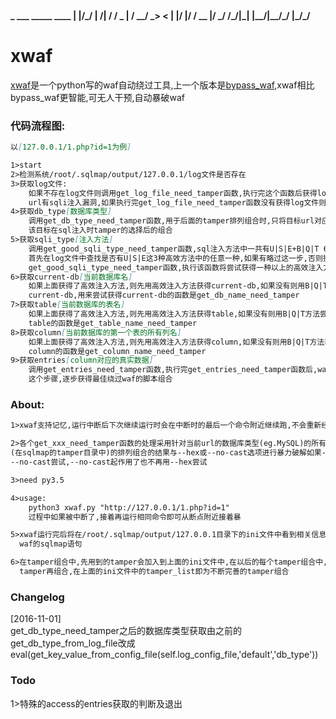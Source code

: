 <strong>
										   _  ___      _____   ____
										  | |/_/ | /| / / _ | / __/
										 _>  < | |/ |/ / __ |/ _/  
										/_/|_| |__/|__/_/ |_/_/ 
</strong>

# xwaf

<a href="https://github.com/3xp10it/bypass_waf/blob/master/xwaf.py">xwaf</a>是一个python写的waf自动绕过工具,上一个版本是<a href="https://github.com/3xp10it/bypass_waf/blob/master/bypass_waf.py">bypass_waf</a>,xwaf相比bypass_waf更智能,可无人干预,自动暴破waf

### 代码流程图:

```markdown
以[127.0.0.1/1.php?id=1为例]

1>start
2>检测系统/root/.sqlmap/output/127.0.0.1/log文件是否存在
3>获取log文件:
	如果不存在log文件则调用get_log_file_need_tamper函数,执行完这个函数后获得log文件,也即成功检测出目标
	url有sqli注入漏洞,如果执行完get_log_file_need_tamper函数没有获得log文件则认为该url没有sqli漏洞
4>获取db_type[数据库类型]
	调用get_db_type_need_tamper函数,用于后面的tamper排列组合时,只将目标url对应的数据库类型的tamper用于
	该目标在sql注入时tamper的选择后的组合
5>获取sqli_type[注入方法]
	调用get_good_sqli_type_need_tamper函数,sql注入方法中一共有U|S|E+B|Q|T 6种注入方法,后3种查询效率低,
	首先在log文件中查找是否有U|S|E这3种高效方法中的任意一种,如果有略过这一步,否则执行
	get_good_sqli_type_need_tamper函数,执行该函数将尝试获得一种以上的高效注入方法
6>获取current-db[当前数据库名]
	如果上面获得了高效注入方法,则先用高效注入方法获得current-db,如果没有则用B|Q|T方法尝试获得
	current-db,用来尝试获得current-db的函数是get_db_name_need_tamper
7>获取table[当前数据库的表名]
	如果上面获得了高效注入方法,则先用高效注入方法获得table,如果没有则用B|Q|T方法尝试获得table,尝试获得
	table的函数是get_table_name_need_tamper
8>获取column[当前数据库的第一个表的所有列名]
	如果上面获得了高效注入方法,则先用高效注入方法获得column,如果没有则用B|Q|T方法获得column,尝试获得
	column的函数是get_column_name_need_tamper
9>获取entries[column对应的真实数据]
	调用get_entries_need_tamper函数,执行完get_entries_need_tamper函数后,waf成功绕过,从上面的步骤一直到
	这个步骤,逐步获得最佳绕过waf的脚本组合
```

### About:

```markdown
1>xwaf支持记忆,运行中断后下次继续运行时会在中断时的最后一个命令附近继续跑,不会重新经历上面的所有函数的处理

2>各个get_xxx_need_tamper函数的处理采用针对当前url的数据库类型(eg.MySQL)的所有过waf的脚本
(在sqlmap的tamper目录中)的排列组合的结果与--hex或--no-cast选项进行暴力破解如果--hex起作用了则不再使用
--no-cast尝试,--no-cast起作用了也不再用--hex尝试

3>need py3.5

4>usage:
	python3 xwaf.py "http://127.0.0.1/1.php?id=1"
	过程中如果被中断了,接着再运行相同命令即可从断点附近接着暴

5>xwaf运行完后将在/root/.sqlmap/output/127.0.0.1目录下的ini文件中看到相关信息,bypassed_command是成功暴破
  waf的sqlmap语句

6>在tamper组合中,先用到的tamper会加入到上面的ini文件中,在以后的每个tamper组合中,综合已经得到的有用的
  tamper再组合,在上面的ini文件中的tamper_list即为不断完善的tamper组合
```

### Changelog

[2016-11-01]  
get_db_type_need_tamper之后的数据库类型获取由之前的get_db_type_from_log_file改成
eval(get_key_value_from_config_file(self.log_config_file,'default','db_type'))

### Todo

1>特殊的access的entries获取的判断及退出

